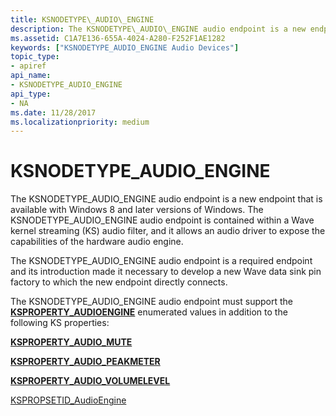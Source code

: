 ```yaml
---
title: KSNODETYPE\_AUDIO\_ENGINE
description: The KSNODETYPE\_AUDIO\_ENGINE audio endpoint is a new endpoint that is available with Windows 8 and later versions of Windows.
ms.assetid: C1A7E136-655A-4024-A280-F252F1AE1282
keywords: ["KSNODETYPE_AUDIO_ENGINE Audio Devices"]
topic_type:
- apiref
api_name:
- KSNODETYPE_AUDIO_ENGINE
api_type:
- NA
ms.date: 11/28/2017
ms.localizationpriority: medium
---
```


# KSNODETYPE\_AUDIO\_ENGINE


The KSNODETYPE\_AUDIO\_ENGINE audio endpoint is a new endpoint that is available with Windows 8 and later versions of Windows. The KSNODETYPE\_AUDIO\_ENGINE audio endpoint is contained within a Wave kernel streaming (KS) audio filter, and it allows an audio driver to expose the capabilities of the hardware audio engine.

The KSNODETYPE\_AUDIO\_ENGINE audio endpoint is a required endpoint and its introduction made it necessary to develop a new Wave data sink pin factory to which the new endpoint directly connects.

The KSNODETYPE\_AUDIO\_ENGINE audio endpoint must support the [**KSPROPERTY\_AUDIOENGINE**](ksproperty-audioengine.md) enumerated values in addition to the following KS properties:

[**KSPROPERTY\_AUDIO\_MUTE**](ksproperty-audio-mute.md)

[**KSPROPERTY\_AUDIO\_PEAKMETER**](ksproperty-audio-peakmeter.md)

[**KSPROPERTY\_AUDIO\_VOLUMELEVEL**](ksproperty-audio-volumelevel.md)

[KSPROPSETID\_AudioEngine](kspropsetid-audioengine.md)

 

 





